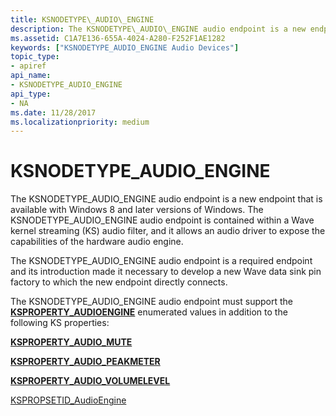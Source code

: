 ```yaml
---
title: KSNODETYPE\_AUDIO\_ENGINE
description: The KSNODETYPE\_AUDIO\_ENGINE audio endpoint is a new endpoint that is available with Windows 8 and later versions of Windows.
ms.assetid: C1A7E136-655A-4024-A280-F252F1AE1282
keywords: ["KSNODETYPE_AUDIO_ENGINE Audio Devices"]
topic_type:
- apiref
api_name:
- KSNODETYPE_AUDIO_ENGINE
api_type:
- NA
ms.date: 11/28/2017
ms.localizationpriority: medium
---
```


# KSNODETYPE\_AUDIO\_ENGINE


The KSNODETYPE\_AUDIO\_ENGINE audio endpoint is a new endpoint that is available with Windows 8 and later versions of Windows. The KSNODETYPE\_AUDIO\_ENGINE audio endpoint is contained within a Wave kernel streaming (KS) audio filter, and it allows an audio driver to expose the capabilities of the hardware audio engine.

The KSNODETYPE\_AUDIO\_ENGINE audio endpoint is a required endpoint and its introduction made it necessary to develop a new Wave data sink pin factory to which the new endpoint directly connects.

The KSNODETYPE\_AUDIO\_ENGINE audio endpoint must support the [**KSPROPERTY\_AUDIOENGINE**](ksproperty-audioengine.md) enumerated values in addition to the following KS properties:

[**KSPROPERTY\_AUDIO\_MUTE**](ksproperty-audio-mute.md)

[**KSPROPERTY\_AUDIO\_PEAKMETER**](ksproperty-audio-peakmeter.md)

[**KSPROPERTY\_AUDIO\_VOLUMELEVEL**](ksproperty-audio-volumelevel.md)

[KSPROPSETID\_AudioEngine](kspropsetid-audioengine.md)

 

 





